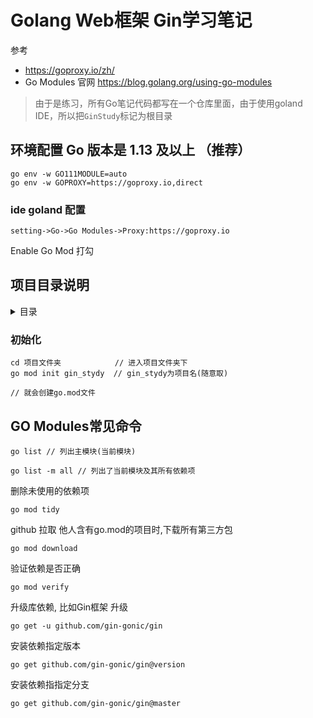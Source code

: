 
# Golang Web框架 Gin学习笔记

参考 
- https://goproxy.io/zh/
- Go Modules 官网 https://blog.golang.org/using-go-modules

> 由于是练习，所有Go笔记代码都写在一个仓库里面，由于使用goland IDE，所以把`GinStudy`标记为根目录

## 环境配置 Go 版本是 1.13 及以上 （推荐）
```
go env -w GO111MODULE=auto
go env -w GOPROXY=https://goproxy.io,direct
```

### ide goland 配置
```
setting->Go->Go Modules->Proxy:https://goproxy.io
```
Enable Go Mod 打勾


## 项目目录说明

<details>
<summary>目录</summary>

```
.
|____api                接口目录
| |____v1                   v1
| | |____article.go             文章接口

|____config             配置文件
| |____config.go            汇聚配置文件结构体
| |____zap.go               定义读取配置文件yaml格式
| |____gorm.go              定义读取数据库配置文件yaml格式

|____core               核心的基础服务配置
| |____server.go            通过全局路由 启动http服务
| |____zap.go               日志文件配置
| |____viper.go             读取配置文件

|____global             定义全局变量
| |____global.go            

|____initialize         各种初始化文件
| |____router.go            汇聚各模块路由
| |____gorm.go              定义`gorm`数据库配置

|____middleware         定义中间价
| |____cors.go              跨域中间件
| |____zaplogger.go         记录日志中间价

|____model              定义各种model
| |____request              请求参数model
| | |____common.go              通用请求参数
| |____response             响应参数model
| | |____common.go              通用响应参数
| | |____response.go    
| |____article.go           文章表model

|____router             路由分组(配置中间价)
| |____article.go           文章model路由

|____service            表操作逻辑
| |____article.go           文章表的curd操作

|____utils              通用的工具方法
| |____rotatelogs_unix.go
| |____directory.go
| |____constant.go

|____config.yaml        配置文件
|____go.mod
|____go.sum
|____main.go            启动文件
|____README.md

```

</details>

### 初始化
```
cd 项目文件夹            // 进入项目文件夹下
go mod init gin_stydy  // gin_stydy为项目名(随意取)

// 就会创建go.mod文件
```


## GO Modules常见命令

```
go list // 列出主模块(当前模块)
```

```
go list -m all // 列出了当前模块及其所有依赖项
```


删除未使用的依赖项
```
go mod tidy
```

github 拉取 他人含有go.mod的项目时,下载所有第三方包
```
go mod download
```

验证依赖是否正确

```
go mod verify
```


升级库依赖, 比如Gin框架 升级
```
go get -u github.com/gin-gonic/gin
```

安装依赖指定版本
```
go get github.com/gin-gonic/gin@version
```

安装依赖指指定分支
```
go get github.com/gin-gonic/gin@master
```